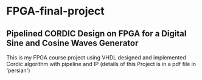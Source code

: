 # FPGA-final-project
## Pipelined CORDIC Design on FPGA for a Digital Sine and Cosine Waves Generator

This is my FPGA course project using VHDL designed and implemented Cordic algorithm with pipeline and IP (details of this Project is in a pdf file in 'persian')
